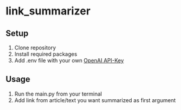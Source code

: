 # link_summarizer

## Setup
1. Clone repository
2. Install required packages
3. Add .env file with your own [OpenAI API-Key](https://platform.openai.com/account/api-keys)

## Usage
1. Run the main.py from your terminal
2. Add link from article/text you want summarized as first argument

